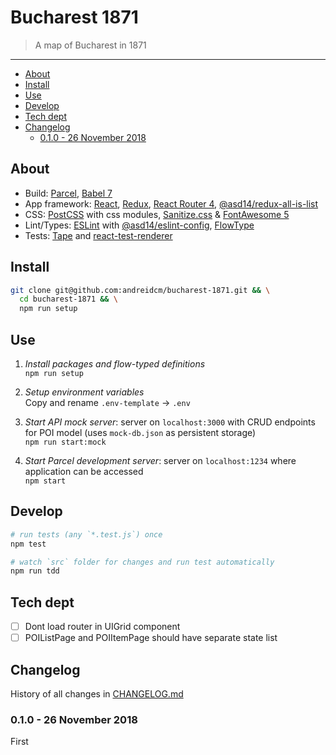 # Bucharest 1871

> A map of Bucharest in 1871

---

<!-- MarkdownTOC levels="1,2,3" autolink="true" indent="    " -->

- [About](#about)
- [Install](#install)
- [Use](#use)
- [Develop](#develop)
- [Tech dept](#tech-dept)
- [Changelog](#changelog)
    - [0.1.0 - 26 November 2018](#010---26-november-2018)

<!-- /MarkdownTOC -->

## About

- Build: [Parcel](http://parceljs.org/), [Babel 7](https://babeljs.io/)
- App framework: [React](http://reactjs.org/), [Redux](https://redux.js.org/), [React Router 4](https://reacttraining.com/react-router/web/guides/quick-start), [@asd14/redux-all-is-list](https://github.com/asd14/redux-all-is-list)
- CSS: [PostCSS](https://postcss.org/) with css modules, [Sanitize.css](https://github.com/csstools/sanitize.css) & [FontAwesome 5](https://fontawesome.com/changelog/latest)
- Lint/Types: [ESLint](https://eslint.org/) with [@asd14/eslint-config](https://github.com/asd14/eslint-config), [FlowType](https://flow.org/)
- Tests: [Tape](https://github.com/substack/tape/) and [react-test-renderer](https://reactjs.org/docs/test-renderer.html)

## Install

```bash
git clone git@github.com:andreidcm/bucharest-1871.git && \
  cd bucharest-1871 && \
  npm run setup
```

## Use

1. _Install packages and flow-typed definitions_  
`npm run setup`

1. _Setup environment variables_  
Copy and rename `.env-template` -> `.env`

1. _Start API mock server_: server on `localhost:3000` with CRUD endpoints for POI model (uses `mock-db.json` as persistent storage)  
`npm run start:mock`

1. _Start Parcel development server_:  server on `localhost:1234` where application can be accessed  
`npm start`

## Develop

```bash
# run tests (any `*.test.js`) once
npm test

# watch `src` folder for changes and run test automatically
npm run tdd
```

## Tech dept

- [ ] Dont load router in UIGrid component
- [ ] POIListPage and POIItemPage should have separate state list

## Changelog

History of all changes in [CHANGELOG.md](CHANGELOG.md)

### 0.1.0 - 26 November 2018

First
